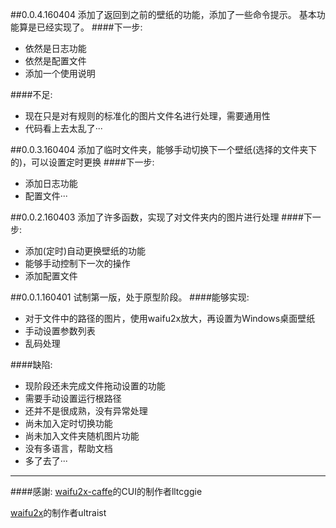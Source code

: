 
##0.0.4.160404
添加了返回到之前的壁纸的功能，添加了一些命令提示。
基本功能算是已经实现了。
####下一步:
* 依然是日志功能
* 依然是配置文件
* 添加一个使用说明

####不足:
* 现在只是对有规则的标准化的图片文件名进行处理，需要通用性
* 代码看上去太乱了···

##0.0.3.160404
添加了临时文件夹，能够手动切换下一个壁纸(选择的文件夹下的)，可以设置定时更换
####下一步:
* 添加日志功能
* 配置文件···

##0.0.2.160403
添加了许多函数，实现了对文件夹内的图片进行处理
####下一步:
* 添加(定时)自动更换壁纸的功能
* 能够手动控制下一次的操作
* 添加配置文件

##0.0.1.160401
试制第一版，处于原型阶段。
####能够实现:
* 对于文件中的路径的图片，使用waifu2x放大，再设置为Windows桌面壁纸
* 手动设置参数列表
* 乱码处理

####缺陷: 
* 现阶段还未完成文件拖动设置的功能
* 需要手动设置运行根路径
* 还并不是很成熟，没有异常处理
* 尚未加入定时切换功能
* 尚未加入文件夹随机图片功能
* 没有多语言，帮助文档
* 多了去了···

***

####感謝:
[waifu2x-caffe](https://github.com/lltcggie/waifu2x-caffe)的CUI的制作者lltcggie

[waifu2x](https://github.com/nagadomi/waifu2x)的制作者ultraist
